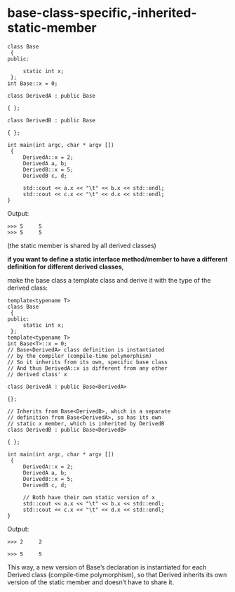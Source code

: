 # base-class-specific,-inherited-static-member


```
class Base
 {
public:
    
     static int x;
 };
int Base::x = 0;

class DerivedA : public Base

{ };

class DerivedB : public Base

{ };

int main(int argc, char * argv [])
 {
     DerivedA::x = 2;
     DerivedA a, b;
     DerivedB::x = 5;
     DerivedB c, d;
   
     std::cout << a.x << "\t" << b.x << std::endl; 
     std::cout << c.x << "\t" << d.x << std::endl;
}
```
Output:
```
>>> 5     5
>>> 5     5
```

(the static member is shared by all derived classes)

**if you want to define a static interface method/member  to
have a different definition for different derived classes**,

make the base class a template class and derive it with the type of the derived class:

```
template<typename T>
class Base
 {
public:  
     static int x;
 };
template<typename T>
int Base<T>::x = 0;
// Base<DerivedA> class definition is instantiated
// by the compiler (compile-time polymorphism)
// So it inherits from its own, specific base class
// And thus DerivedA::x is different from any other
// derived class' x

class DerivedA : public Base<DerivedA>

{};

// Inherits from Base<DerivedB>, which is a separate
// definition from Base<DerivedA>, so has its own
// static x member, which is inherited by DerivedB
class DerivedB : public Base<DerivedB>

{ };

int main(int argc, char * argv [])
 {
     DerivedA::x = 2;
     DerivedA a, b;
     DerivedB::x = 5;
     DerivedB c, d;
    
     // Both have their own static version of x
     std::cout << a.x << "\t" << b.x << std::endl;
     std::cout << c.x << "\t" << d.x << std::endl;
}
```

Output:
```
>>> 2     2

>>> 5     5
```

This way, a new version of Base’s declaration is instantiated for each
Derived class (compile-time polymorphism), so that Derived inherits its
own version of the static member and doesn’t have to share it.

